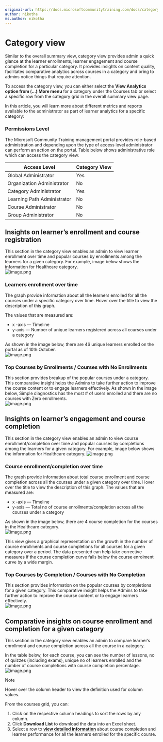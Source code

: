 ```yaml
---
original-url: https://docs.microsoftcommunitytraining.com/docs/category-view-report
author: nikotha
ms.author: nikotha
---
```


# Category view

Similar to the overall summary view, category view provides admin a quick glance at the learner enrollments, learner engagement and course completion for a particular category. It provides insights on content quality, facilitates comparative analytics across courses in a category and bring to admins notice things that require attention.

To access the category view, you can either select the **View Analytics option from (…) More menu** for a category under the Courses tab or select a specific row from the category grid in the overall summary view page.

In this article, you will learn more about different metrics and reports available to the administrator as part of learner analytics for a specific category:

### Permissions Level

The Microsoft Community Training management portal provides role-based administration and depending upon the type of access level administrator can perform an action on the portal. Table below shows administrative role which can access the category view:  

|Access Level  |Category View|
|---|---|
|Global Administrator| Yes |
|Organization Administrator |No|
|Category Administrator|Yes|
|Learning Path Administrator|No|
|Course Administrator|No|
|Group Administrator|No|

## Insights on learner’s enrollment and course registration

This section in the category view enables an admin to view learner enrollment over time and popular courses by enrollments among the learners for a given category. For example, image below shows the information for Healthcare category.  
![image.png](../../media/image%2839%29.png)

### Learners enrollment over time

The graph provide information about all the learners enrolled for all the courses under a specific category over time. Hover over the title to view the description of this graph. 

The values that are measured are:  

* x -axis — Timeline
* y-axis — Number of unique learners registered across all courses under a category

As shown in the image below, there are 46 unique learners enrolled on the portal as of 10th October.  
![image.png](../../media/image%2866%29.png)

### Top Courses by Enrollments / Courses with No Enrollments

This section provides breakup of the popular courses under a category. This comparative insight helps the Admins to take further action to improve the course content or to engage learners effectively. As shown in the image below, Simple diagnostics has the most # of users enrolled and there are no courses with Zero enrollments.  
![image.png](../../media/image%2867%29.png)

## Insights on learner’s engagement and course completion

This section in the category view enables an admin to view course enrollment/completion over time and popular courses by completions among the learners for a given category. For example, image below shows the information for Healthcare category.
![image.png](../../media/image%2868%29.png)

### Course enrollment/completion over time

The graph provide information about total course enrollment and course completion across all the courses under a given category over time. Hover over the title to view the description of this graph. The values that are measured are:

* x -axis — Timeline
* y-axis — Total no of course enrollments/completion across all the courses under a category

As shown in the image below, there are 4 course completion for the courses in the Healthcare category.  
![image.png](../../media/image%2869%29.png)

This view gives a graphical representation on the growth in the number of course enrollments and course completions for all courses for a given category over a period. The data presented can help take corrective measures if the course completion curve falls below the course enrolment curve by a wide margin.

### Top Courses by Completion / Courses with No Completion

This section provides information on the popular courses by completions for a given category. This comparative insight helps the Admins to take further action to improve the course content or to engage learners effectively.  
![image.png](../../media/image%2870%29.png)

## Comparative insights on course enrollment and completion for a given category

This section in the category view enables an admin to compare learner’s enrollment and course completion across all the course in a category. 

In the table below, for each course, you can see the number of lessons, no of quizzes (including exams),  unique no of learners enrolled and the number of course completions with course completion percentage.  
![image.png](../../media/image%2840%29.png)

> [!NOTE]  
> Hover over the column header to view the definition used for column values.

From the courses grid, you can:

1. Click on the respective column headings to sort the rows by any column.
2. Click **Download List** to download the data into an Excel sheet.
3. Select a row to [**view detailed information**](./4_course-view-report) about course completion and learner performance for all the learners enrolled for the specific course.
